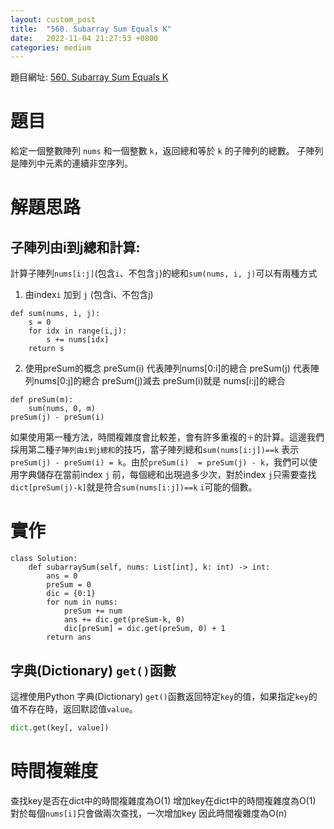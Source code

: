 ```yaml
---
layout: custom_post
title:  "560. Subarray Sum Equals K"
date:   2022-11-04 21:27:53 +0800
categories: medium
---
```


題目網址: [560. Subarray Sum Equals K](https://leetcode.com/problems/subarray-sum-equals-k/)

# 題目 
給定一個整數陣列 `nums` 和一個整數 `k`，返回總和等於 `k` 的子陣列的總數。 子陣列是陣列中元素的連續非空序列。

# 解題思路
## 子陣列由i到j總和計算: 
計算子陣列`nums[i:j]`(包含`i`、不包含`j`)的總和`sum(nums, i, j)`可以有兩種方式
1. 由index`i` 加到 `j` (包含i、不包含j)
```python=
def sum(nums, i, j):
    s = 0
    for idx in range(i,j):
        s += nums[idx]
    return s
```
2. 使用preSum的概念
preSum(i) 代表陣列nums[0:i]的總合
preSum(j) 代表陣列nums[0:j]的總合
preSum(j)減去 preSum(i)就是 nums[i:j]的總合
```python=
def preSum(m):
    sum(nums, 0, m)
preSum(j) - preSum(i)
```

如果使用第一種方法，時間複雜度會比較差，會有許多重複的`＋`的計算。這邊我們採用第二種`子陣列由i到j總和`的技巧，當子陣列總和`sum(nums[i:j])==k` 表示 `preSum(j) - preSum(i) = k`。由於`preSum(i)  = preSum(j) - k`，我們可以使用字典儲存在當前index `j` 前，每個總和出現過多少次，對於index `j`只需要查找`dict[preSum(j)-k]`就是符合`sum(nums[i:j])==k` `i`可能的個數。


# 實作
```python=
class Solution:
    def subarraySum(self, nums: List[int], k: int) -> int:
        ans = 0
        preSum = 0
        dic = {0:1}
        for num in nums:
            preSum += num
            ans += dic.get(preSum-k, 0)
            dic[preSum] = dic.get(preSum, 0) + 1
        return ans
```

## 字典(Dictionary) `get()`函數
這裡使用Python 字典(Dictionary) `get()`函數返回特定`key`的值，如果指定`key`的值不存在時，返回默認值`value`。

```python
dict.get(key[, value]) 
```

# 時間複雜度
查找key是否在dict中的時間複雜度為O(1)
增加key在dict中的時間複雜度為O(1)
對於每個`nums[i]`只會做兩次查找，一次增加key
因此時間複雜度為O(n)